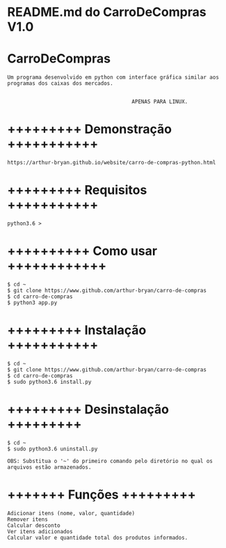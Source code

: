 # README.md do CarroDeCompras  V1.0

# CarroDeCompras
    Um programa desenvolvido em python com interface gráfica similar aos programas dos caixas dos mercados.
	
											
											APENAS PARA LINUX.

# +++++++++ Demonstração +++++++++++
    https://arthur-bryan.github.io/website/carro-de-compras-python.html


# +++++++++ Requisitos +++++++++++
    python3.6 >


# ++++++++++ Como usar ++++++++++++
    $ cd ~
    $ git clone https://www.github.com/arthur-bryan/carro-de-compras
    $ cd carro-de-compras
    $ python3 app.py


# +++++++++ Instalação +++++++++++
    $ cd ~
    $ git clone https://www.github.com/arthur-bryan/carro-de-compras
    $ cd carro-de-compras
    $ sudo python3.6 install.py
        

# +++++++++ Desinstalação +++++++++
    $ cd ~ 
    $ sudo python3.6 uninstall.py
        
    OBS: Substitua o '~' do primeiro comando pelo diretório no qual os arquivos estão armazenados.
           

# +++++++ Funções +++++++++
    Adicionar itens (nome, valor, quantidade)
    Remover itens
    Calcular desconto
    Ver itens adicionados
    Calcular valor e quantidade total dos produtos informados.
